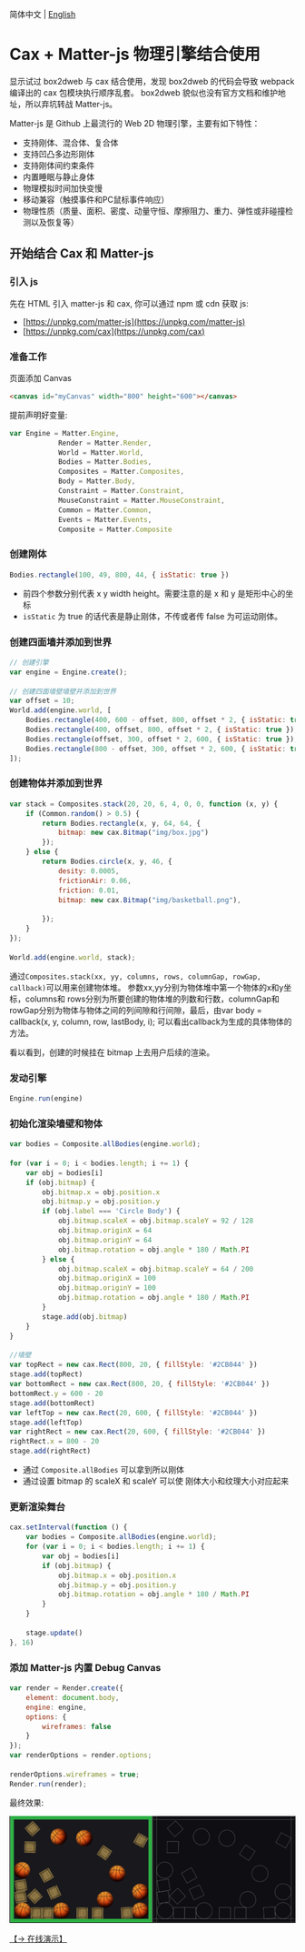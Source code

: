 简体中文 | [English](./README.EN.md) 

# Cax + Matter-js 物理引擎结合使用

显示试过 box2dweb 与 cax 结合使用，发现 box2dweb 的代码会导致 webpack 编译出的 cax 包模块执行顺序乱套。
box2dweb 貌似也没有官方文档和维护地址，所以弃坑转战 Matter-js。

Matter-js 是 Github 上最流行的 Web 2D 物理引擎，主要有如下特性：

* 支持刚体、混合体、复合体
* 支持凹凸多边形刚体
* 支持刚体间约束条件
* 内置睡眠与静止身体
* 物理模拟时间加快变慢
* 移动兼容（触摸事件和PC鼠标事件响应）
* 物理性质（质量、面积、密度、动量守恒、摩擦阻力、重力、弹性或非碰撞检测以及恢复等）

## 开始结合 Cax 和 Matter-js

### 引入 js

先在 HTML 引入 matter-js 和 cax, 你可以通过 npm 或 cdn 获取 js:

* [https://unpkg.com/matter-js](https://unpkg.com/matter-js)
* [https://unpkg.com/cax](https://unpkg.com/cax)

### 准备工作

页面添加 Canvas

``` html
<canvas id="myCanvas" width="800" height="600"></canvas>
```

提前声明好变量:

``` js
var Engine = Matter.Engine,
            Render = Matter.Render,
            World = Matter.World,
            Bodies = Matter.Bodies,
            Composites = Matter.Composites,
            Body = Matter.Body,
            Constraint = Matter.Constraint,
            MouseConstraint = Matter.MouseConstraint,
            Common = Matter.Common,
            Events = Matter.Events,
            Composite = Matter.Composite
```

### 创建刚体

```js
Bodies.rectangle(100, 49, 800, 44, { isStatic: true })
```

* 前四个参数分别代表 x y width height。需要注意的是 x 和 y 是矩形中心的坐标
* `isStatic` 为 true 的话代表是静止刚体，不传或者传 false 为可运动刚体。

### 创建四面墙并添加到世界

```js
// 创建引擎
var engine = Engine.create();

// 创建四面墙壁墙壁并添加到世界
var offset = 10;
World.add(engine.world, [
    Bodies.rectangle(400, 600 - offset, 800, offset * 2, { isStatic: true }),
    Bodies.rectangle(400, offset, 800, offset * 2, { isStatic: true }),
    Bodies.rectangle(offset, 300, offset * 2, 600, { isStatic: true }),
    Bodies.rectangle(800 - offset, 300, offset * 2, 600, { isStatic: true }),
]);
```

### 创建物体并添加到世界

``` js
var stack = Composites.stack(20, 20, 6, 4, 0, 0, function (x, y) {
    if (Common.random() > 0.5) {
        return Bodies.rectangle(x, y, 64, 64, {
            bitmap: new cax.Bitmap("img/box.jpg")
        });
    } else {
        return Bodies.circle(x, y, 46, {
            desity: 0.0005,
            frictionAir: 0.06,
            friction: 0.01,
            bitmap: new cax.Bitmap("img/basketball.png"),

        });
    }
});

World.add(engine.world, stack);
```

通过`Composites.stack(xx, yy, columns, rows, columnGap, rowGap, callback)`可以用来创建物体堆。
  参数xx,yy分别为物体堆中第一个物体的x和y坐标，columns和 rows分别为所要创建的物体堆的列数和行数，columnGap和rowGap分别为物体与物体之间的列间隙和行间隙，最后，由var body = callback(x, y, column, row, lastBody, i); 可以看出callback为生成的具体物体的方法。 

看以看到，创建的时候挂在 bitmap 上去用户后续的渲染。

### 发动引擎

```js
Engine.run(engine)
```
### 初始化渲染墙壁和物体

```js
var bodies = Composite.allBodies(engine.world);

for (var i = 0; i < bodies.length; i += 1) {
    var obj = bodies[i]
    if (obj.bitmap) {
        obj.bitmap.x = obj.position.x
        obj.bitmap.y = obj.position.y
        if (obj.label === 'Circle Body') {
            obj.bitmap.scaleX = obj.bitmap.scaleY = 92 / 128
            obj.bitmap.originX = 64
            obj.bitmap.originY = 64
            obj.bitmap.rotation = obj.angle * 180 / Math.PI
        } else {
            obj.bitmap.scaleX = obj.bitmap.scaleY = 64 / 200
            obj.bitmap.originX = 100
            obj.bitmap.originY = 100
            obj.bitmap.rotation = obj.angle * 180 / Math.PI
        }
        stage.add(obj.bitmap)
    }
}

//墙壁
var topRect = new cax.Rect(800, 20, { fillStyle: '#2CB044' })
stage.add(topRect)
var bottomRect = new cax.Rect(800, 20, { fillStyle: '#2CB044' })
bottomRect.y = 600 - 20
stage.add(bottomRect)
var leftTop = new cax.Rect(20, 600, { fillStyle: '#2CB044' })
stage.add(leftTop)
var rightRect = new cax.Rect(20, 600, { fillStyle: '#2CB044' })
rightRect.x = 800 - 20
stage.add(rightRect)
```

* 通过 `Composite.allBodies` 可以拿到所以刚体
* 通过设置 bitmap 的 scaleX 和 scaleY 可以使 刚体大小和纹理大小对应起来

### 更新渲染舞台

```js
cax.setInterval(function () {
    var bodies = Composite.allBodies(engine.world);
    for (var i = 0; i < bodies.length; i += 1) {
        var obj = bodies[i]
        if (obj.bitmap) {
            obj.bitmap.x = obj.position.x
            obj.bitmap.y = obj.position.y
            obj.bitmap.rotation = obj.angle * 180 / Math.PI
        }
    }

    stage.update()
}, 16)
```

### 添加 Matter-js 内置 Debug Canvas

```js
var render = Render.create({
    element: document.body,
    engine: engine,
    options: {
        wireframes: false
    }
});
var renderOptions = render.options;

renderOptions.wireframes = true;
Render.run(render);
```

最终效果:

![](../asset/cax-matter.png)

[【→ 在线演示】](https://dntzhang.github.io/cax/packages/cax/examples/matter/)